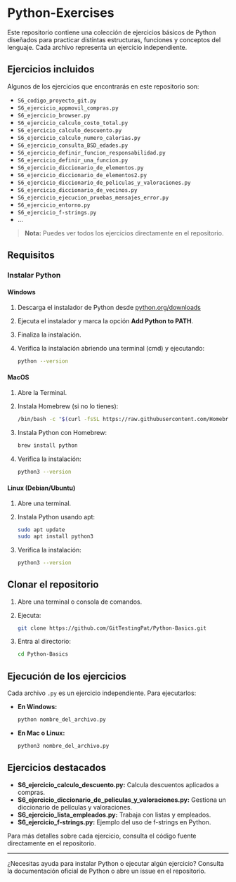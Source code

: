 # Python-Exercises

Este repositorio contiene una colección de ejercicios básicos de Python diseñados para practicar distintas estructuras, funciones y conceptos del lenguaje. Cada archivo representa un ejercicio independiente.

## Ejercicios incluidos

Algunos de los ejercicios que encontrarás en este repositorio son:

- `S6_codigo_proyecto_git.py`
- `S6_ejercicio_appmovil_compras.py`
- `S6_ejercicio_browser.py`
- `S6_ejercicio_calculo_costo_total.py`
- `S6_ejercicio_calculo_descuento.py`
- `S6_ejercicio_calculo_numero_calorias.py`
- `S6_ejercicio_consulta_BSD_edades.py`
- `S6_ejercicio_definir_funcion_responsabilidad.py`
- `S6_ejercicio_definir_una_funcion.py`
- `S6_ejercicio_diccionario_de_elementos.py`
- `S6_ejercicio_diccionario_de_elementos2.py`
- `S6_ejercicio_diccionario_de_peliculas_y_valoraciones.py`
- `S6_ejercicio_diccionario_de_vecinos.py`
- `S6_ejercicio_ejecucion_pruebas_mensajes_error.py`
- `S6_ejercicio_entorno.py`
- `S6_ejercicio_f-strings.py`
- ...

> **Nota:** Puedes ver todos los ejercicios directamente en el repositorio.

## Requisitos

### Instalar Python

#### Windows

1. Descarga el instalador de Python desde [python.org/downloads](https://www.python.org/downloads/windows/)
2. Ejecuta el instalador y marca la opción **Add Python to PATH**.
3. Finaliza la instalación.
4. Verifica la instalación abriendo una terminal (cmd) y ejecutando:

    ```sh
    python --version
    ```

#### MacOS

1. Abre la Terminal.
2. Instala Homebrew (si no lo tienes):

    ```sh
    /bin/bash -c "$(curl -fsSL https://raw.githubusercontent.com/Homebrew/install/HEAD/install.sh)"
    ```

3. Instala Python con Homebrew:

    ```sh
    brew install python
    ```

4. Verifica la instalación:

    ```sh
    python3 --version
    ```

#### Linux (Debian/Ubuntu)

1. Abre una terminal.
2. Instala Python usando apt:

    ```sh
    sudo apt update
    sudo apt install python3
    ```

3. Verifica la instalación:

    ```sh
    python3 --version
    ```

## Clonar el repositorio

1. Abre una terminal o consola de comandos.
2. Ejecuta:

    ```sh
    git clone https://github.com/GitTestingPat/Python-Basics.git
    ```

3. Entra al directorio:

    ```sh
    cd Python-Basics
    ```

## Ejecución de los ejercicios

Cada archivo `.py` es un ejercicio independiente. Para ejecutarlos:

- **En Windows:**

    ```sh
    python nombre_del_archivo.py
    ```

- **En Mac o Linux:**

    ```sh
    python3 nombre_del_archivo.py
    ```

## Ejercicios destacados

- **S6_ejercicio_calculo_descuento.py:** Calcula descuentos aplicados a compras.
- **S6_ejercicio_diccionario_de_peliculas_y_valoraciones.py:** Gestiona un diccionario de películas y valoraciones.
- **S6_ejercicio_lista_empleados.py:** Trabaja con listas y empleados.
- **S6_ejercicio_f-strings.py:** Ejemplo del uso de f-strings en Python.

Para más detalles sobre cada ejercicio, consulta el código fuente directamente en el repositorio.

---

¿Necesitas ayuda para instalar Python o ejecutar algún ejercicio? Consulta la documentación oficial de Python o abre un issue en el repositorio.
